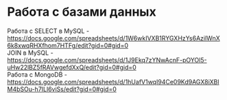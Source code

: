 # Работа с базами данных
Работа с SELECT в MySQL - https://docs.google.com/spreadsheets/d/1W6wkIVXB1RYGXHzYs6AzilWnX6k8xwqRHXfhom7HTFg/edit?gid=0#gid=0  
JOIN в MySQL - https://docs.google.com/spreadsheets/d/1J9Ekq7zYNwAcnF-pOYOl5-uHw22lBZ5fRAVwgefdXxQ/edit?gid=0#gid=0  
Работа с MongoDB - https://docs.google.com/spreadsheets/d/1hUafV1wqI94Ce09Kd9AGX8iXBlM4bSOu-h7ILl6viSs/edit?gid=0#gid=0  
